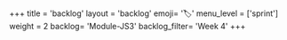 +++
title = 'backlog'
layout = 'backlog'
emoji= '🏷️'
menu_level = ['sprint']
weight = 2
backlog= 'Module-JS3'
backlog_filter= 'Week 4'
+++


